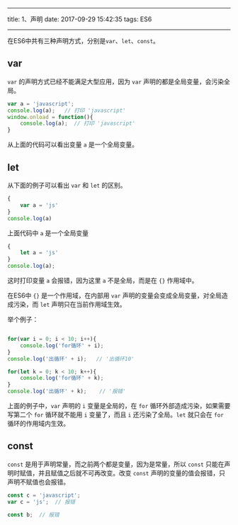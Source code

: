 
---

title: 1、声明
date: 2017-09-29 15:42:35
tags: ES6

---

在ES6中共有三种声明方式，分别是`var`、`let`、`const`。

## var 

`var` 的声明方式已经不能满足大型应用，因为 `var` 声明的都是全局变量，会污染全局。


```js
var a = 'javascript';
console.log(a);   // 打印 'javascript'
window.onload = function(){
	console.log(a);  // 打印 'javascript'
}
```

从上面的代码可以看出变量 `a` 是一个全局变量。

## let

从下面的例子可以看出 `var` 和 `let` 的区别。

```js
{
 	var a = 'js'
}
console.log(a)  
```
上面代码中 `a` 是一个全局变量

```js
{
	let a = 'js'
}
console.log(a);
```

这时打印变量 `a` 会报错，因为这里 `a` 不是全局，而是在 `{}` 作用域中。

在ES6中 `{}` 是一个作用域，在内部用 `var` 声明的变量会变成全局变量，对全局造成污染，而 `let` 声明只在当前作用域生效。

举个例子：

```js

for(var i = 0; i < 10; i++){
	console.log('for循环' + i);
}
console.log('出循环' + i);   // '出循环10'

for(let k = 0; k < 10; k++){
	console.log('for循环' + k);
}
console.log('出循环' + k);    // '报错'

```

上面的例子中，`var` 声明的 `i` 变量是全局的，在 `for` 循环外部造成污染，如果需要写第二个 `for` 循环就不能用 `i` 变量了，而且 `i` 还污染了全局。`let` 就只会在 `for` 循环的作用域内生效。

## const

`const` 是用于声明常量，而之前两个都是变量，因为是常量，所以 `const` 只能在声明时赋值，并且赋值之后就不可再改变。改变 `const` 声明的变量的值会报错，只声明不赋值也会报错。

```js
const c = 'javascript';
var c = 'js';  // 报错

const b;  // 报错
```
